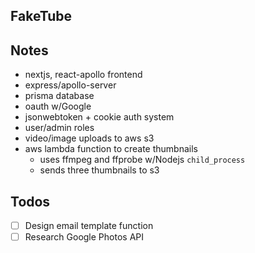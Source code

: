 ## FakeTube

## Notes

- nextjs, react-apollo frontend
- express/apollo-server
- prisma database
- oauth w/Google
- jsonwebtoken + cookie auth system
- user/admin roles
- video/image uploads to aws s3
- aws lambda function to create thumbnails
  - uses ffmpeg and ffprobe w/Nodejs `child_process`
  - sends three thumbnails to s3

## Todos

- [ ] Design email template function
- [ ] Research Google Photos API
